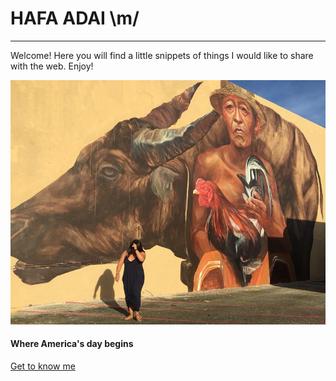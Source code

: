 # HAFA ADAI \m/
--- 
Welcome!  Here you will find a little snippets of things I would like to share with the web.  Enjoy!

![GUAM](GU.jpg)
#### Where America's day begins



[Get to know me](bio)
